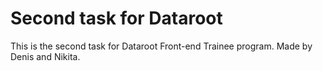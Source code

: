 # Second task for Dataroot
This is the second task for Dataroot Front-end Trainee program.
Made by Denis and Nikita.
